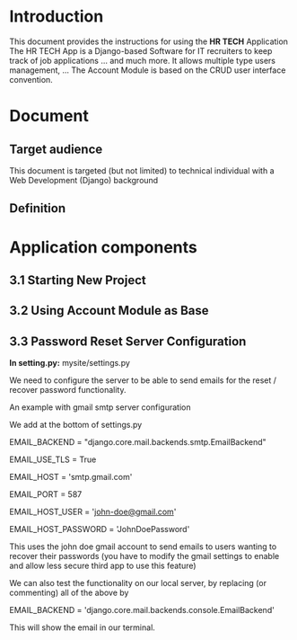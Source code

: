 # Introduction #
This document provides the instructions for using the **HR TECH** Application
The HR TECH App is a Django-based Software for IT recruiters to keep track of job applications ... and much more.
It allows multiple type users management, ...
The Account Module is based on the CRUD user interface convention.  



# Document #

## Target audience ##

This document is targeted (but not limited) to technical individual with a Web Development (Django) background 


## Definition ##


 



# Application components #

 


## 3.1 Starting New Project ##   
 





## 3.2 Using Account Module as Base ## 





## 3.3 Password Reset Server Configuration ## 

**In setting.py:** mysite/settings.py  

We need to configure the server to be able to send emails for the reset / recover password functionality.  

An example with gmail smtp server configuration  

We add at the bottom of settings.py  

EMAIL_BACKEND = "django.core.mail.backends.smtp.EmailBackend" 

EMAIL_USE_TLS = True 

EMAIL_HOST = 'smtp.gmail.com' 

EMAIL_PORT = 587 

EMAIL_HOST_USER = 'john-doe@gmail.com' 

EMAIL_HOST_PASSWORD = 'JohnDoePassword' 

This uses the john doe gmail account to send emails to users wanting to recover their passwords (you have to modify the gmail settings to enable and allow less secure third app to use this feature) 

We can also test the functionality on our local server, by replacing (or commenting) all of the above by    

EMAIL_BACKEND = 'django.core.mail.backends.console.EmailBackend' 

This will show the email in our terminal.

